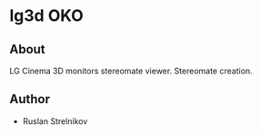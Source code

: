 lg3d OKO
========


About
-----

LG Cinema 3D monitors stereomate viewer. Stereomate creation.


Author
-------

* Ruslan Strelnikov
